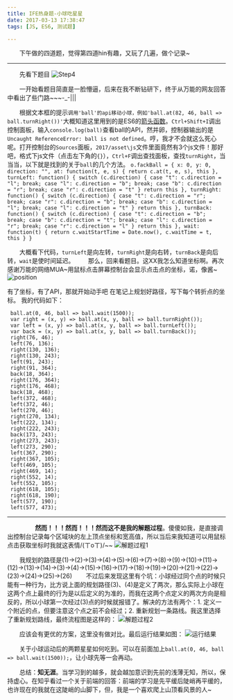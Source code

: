 ```yaml
---
title: IFE热身题-小球吃星星
date: 2017-03-13 17:38:47
tags: [JS, ES6, 测试题]

---
```


　　下午做的四道题，觉得第四道hin有趣，又玩了几遍，做个记录~

---

　　先看下题目
	![Step4](http://ommn78ss1.bkt.clouddn.com/static/images/IFE%E7%83%AD%E8%BA%AB%E9%A2%98-%E5%B0%8F%E7%90%83%E5%90%83%E6%98%9F%E6%98%9F/Step4.PNG)

　　一开始看题目简直是一脸懵逼，后来在我不断钻研下，终于从万能的网友回答中看出了些门路~~~-_-|||
  
　　根据文本框的提示`调用'ball'的api移动小球，例如'ball.at(82, 46, ball => ball.turnRight())'`大概知道这里用到的是ES6的[箭头函数](https://developer.mozilla.org/zh-CN/docs/Web/JavaScript/Reference/Functions/Arrow_functions)。`Ctrl+Shift+I`调出控制面板，输入`console.log(ball)`查看ball的API，然并卵，控制器输出的是`Uncaught ReferenceError: ball is not defined`。哼，我才不会就这么死心呢。打开控制台的`Sources`面板，`2017/asset\js`文件里面竟然有3个js文件！那好吧，格式下js文件（点击左下角的`{}`），`Ctrl+F`调出查找面板，查找`turnRight`，当当当，以下就是找到的关于`ball`的几个方法。
    ```
    	o.fackBall = {
            x: 0,
            y: 0,
            direction: "",
            at: function(t, e, s) {
                return c.at(t, e, s),
                this
            },
            turnLeft: function() {
                switch (c.direction) {
                case "t":
                    c.direction = "l";
                    break;
                case "l":
                    c.direction = "b";
                    break;
                case "b":
                    c.direction = "r";
                    break;
                case "r":
                    c.direction = "t"
                }
                return this
            },
            turnRight: function() {
                switch (c.direction) {
                case "t":
                    c.direction = "r";
                    break;
                case "r":
                    c.direction = "b";
                    break;
                case "b":
                    c.direction = "l";
                    break;
                case "l":
                    c.direction = "t"
                }
                return this
            },
            turnBack: function() {
                switch (c.direction) {
                case "t":
                    c.direction = "b";
                    break;
                case "b":
                    c.direction = "t";
                    break;
                case "l":
                    c.direction = "r";
                    break;
                case "r":
                    c.direction = "l"
                }
                return this
            },
            wait: function(t) {
                return c.waitStartTime = Date.now(),
                c.waitTime = t,
                this
            }
        }
    ```
    
　　大概看下代码，`turnLeft`是向左转，`turnRight`是向右转，`turnBack`是向后转，`wait`是使时间延迟。
　　那么，回来看题目。这XX我怎么知道坐标啊。再次感谢万能的网络MUA~用鼠标点击屏幕控制台会显示点击点的坐标，诺，像酱~
   ![position](http://ommn78ss1.bkt.clouddn.com/static/images/IFE%E7%83%AD%E8%BA%AB%E9%A2%98-%E5%B0%8F%E7%90%83%E5%90%83%E6%98%9F%E6%98%9F/position.gif)
   
   有了坐标，有了API，那就开始动手吧
   在笔记上规划好路径，写下每个转折点的坐标。
   我的代码如下：
   ```
    ball.at(0, 46, ball => ball.wait(1500));
    var right = (x, y) => ball.at(x, y, ball => ball.turnRight());
    var left = (x, y) => ball.at(x, y, ball => ball.turnLeft());
    var back = (x, y) => ball.at(x, y, ball => ball.turnBack());
    right(76, 46);
    left(76, 136);
    right(130, 136);
    right(130, 243);
    left(91, 243);
    right(91, 364);
    back(18, 364);
    right(176, 364);
    right(176, 468);
    back(18, 468);
    left(372, 468);
    left(372, 46);
    left(270, 46);
    right(270, 134);
    left(222, 134);
    right(222, 243);
    back(173, 243);
    right(273, 243);
    left(273, 290);
    left(367, 290);
    right(367, 105);
    left(469, 105);
    right(469, 14);
    right(552, 14);
    left(552, 105);
    right(618, 105);
    right(618, 190);
    left(577, 190);
    left(577, 473);
   ```

---
　　
　　 **然而！！！然而！！！然而这不是我的解题过程**。傻傻如我，是直接调出控制台记录每个区域块的左上顶点坐标和宽高值，所以当后来我知道可以用鼠标点击获取坐标时我就这表情/(ㄒoㄒ)/~~
      ![解题过程1](http://ommn78ss1.bkt.clouddn.com/static/images/IFE%E7%83%AD%E8%BA%AB%E9%A2%98-%E5%B0%8F%E7%90%83%E5%90%83%E6%98%9F%E6%98%9F/%E6%97%A0%E6%A0%87%E9%A2%98.png)

　　我规划的路径是(1)->(2)->(3)->(4)->(5)->(6)->(7)->(8)->(9)->(10)->(11)->(12)->(13)->(14)->(3)->(4)->(15)->(16)->(17)->(18)->(19)->(20)->(21)->(22)->(23)->(24)->(25)->(26)
　　不过后来发现这里有个坑：小球经过同个点的时候只能有一种行为，比方说上面的规划路径(3)、(4)是定义了两次，那么实际上小球在这两个点上最终的行为是以后定义的为准的，而我在这两个点定义的两次方向是相反的，所以小球第一次经过(3)点的时候就报错了。解决的方法有两个：1. 定义一个附近的点，但要注意这个点之前不会经过；2. 重新规划一条路线。我这里选择了重新规划路线，最终流程图是这样的：
      ![解题过程2](http://ommn78ss1.bkt.clouddn.com/static/images/IFE%E7%83%AD%E8%BA%AB%E9%A2%98-%E5%B0%8F%E7%90%83%E5%90%83%E6%98%9F%E6%98%9F/%E6%97%A0%E6%A0%87%E9%A2%98%20-%20%E5%89%AF%E6%9C%AC.png)

　　应该会有更优的方案，这里没有做对比。最后运行结果如图：
      ![运行结果](http://ommn78ss1.bkt.clouddn.com/static/images/IFE%E7%83%AD%E8%BA%AB%E9%A2%98-%E5%B0%8F%E7%90%83%E5%90%83%E6%98%9F%E6%98%9F/IFE_ball.gif)

　　关于小球运动后的两颗星星如何吃到。可以在前面加上`ball.at(0, 46, ball => ball.wait(1500));`，让小球先等一会再动。

　　总结：**知无涯**。当学习到的越多，就会越加意识到先前的浅薄无知，所以，保持虚心。在知乎看过一个关于前端的回答：前端的学习是先平缓后陡峭再平缓的，也许现在的我就在这陡峭的山脚下，但，我是一个喜欢爬上山顶看风景的人~